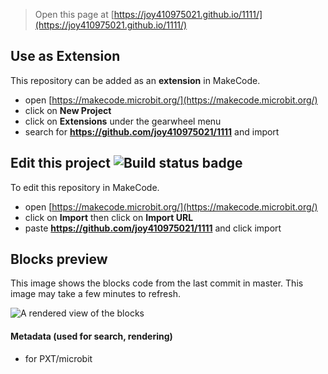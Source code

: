 
> Open this page at [https://joy410975021.github.io/1111/](https://joy410975021.github.io/1111/)

## Use as Extension

This repository can be added as an **extension** in MakeCode.

* open [https://makecode.microbit.org/](https://makecode.microbit.org/)
* click on **New Project**
* click on **Extensions** under the gearwheel menu
* search for **https://github.com/joy410975021/1111** and import

## Edit this project ![Build status badge](https://github.com/joy410975021/1111/workflows/MakeCode/badge.svg)

To edit this repository in MakeCode.

* open [https://makecode.microbit.org/](https://makecode.microbit.org/)
* click on **Import** then click on **Import URL**
* paste **https://github.com/joy410975021/1111** and click import

## Blocks preview

This image shows the blocks code from the last commit in master.
This image may take a few minutes to refresh.

![A rendered view of the blocks](https://github.com/joy410975021/1111/raw/master/.github/makecode/blocks.png)

#### Metadata (used for search, rendering)

* for PXT/microbit
<script src="https://makecode.com/gh-pages-embed.js"></script><script>makeCodeRender("{{ site.makecode.home_url }}", "{{ site.github.owner_name }}/{{ site.github.repository_name }}");</script>
